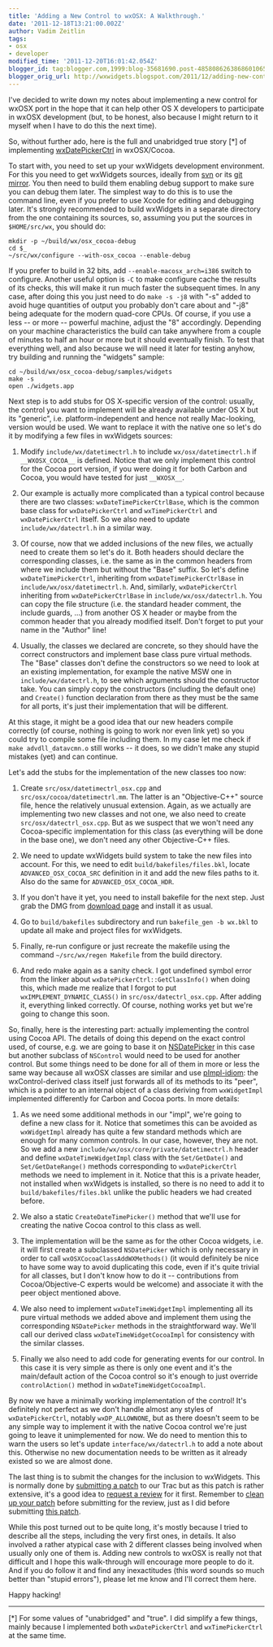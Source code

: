 ```yaml
---
title: 'Adding a New Control to wxOSX: A Walkthrough.'
date: '2011-12-18T13:21:00.002Z'
author: Vadim Zeitlin
tags:
- osx
- developer
modified_time: '2011-12-20T16:01:42.054Z'
blogger_id: tag:blogger.com,1999:blog-35681690.post-4858086263868601065
blogger_orig_url: http://wxwidgets.blogspot.com/2011/12/adding-new-control-to-wxosx-walkthrough.html
---
```


I've decided to write down my notes about implementing a new control for wxOSX
port in the hope that it can help other OS X developers to participate in wxOSX
development (but, to be honest, also because I might return to it myself when I
have to do this the next time).

So, without further ado, here is the full and unabridged true story \[\*\] of
implementing [wxDatePickerCtrl] in wxOSX/Cocoa.

[wxDatePickerCtrl]: https://docs.wxwidgets.org/trunk/classwx_date_picker_ctrl.html

To start with, you need to set up your wxWidgets development environment. For
this you need to get wxWidgets sources, ideally from [svn] or its [git mirror].
You then need to build them enabling debug support to make sure you can debug
them later. The simplest way to do this is to use the command line, even if you
prefer to use Xcode for editing and debugging later. It's strongly recommended
to build wxWidgets in a separate directory from the one containing its sources,
so, assuming you put the sources in `$HOME/src/wx`, you should do:

    mkdir -p ~/build/wx/osx_cocoa-debug
    cd $_
    ~/src/wx/configure --with-osx_cocoa --enable-debug

[svn]: https://www.wxwidgets.org/develop/code-repository/
[git mirror]: https://github.com/wxWidgets/wxWidgets

If you prefer to build in 32 bits, add `--enable-macosx_arch=i386` switch to
configure. Another useful option is `-C` to make configure cache the results of
its checks, this will make it run much faster the subsequent times. In any case,
after doing this you just need to do `make -s -j8` with "-s" added to avoid huge
quantities of output you probably don't care about and "-j8" being adequate for
the modern quad-core CPUs. Of course, if you use a less -- or more -- powerful
machine, adjust the "8" accordingly. Depending on your machine characteristics
the build can take anywhere from a couple of minutes to half an hour or more but
it should eventually finish. To test that everything well, and also because we
will need it later for testing anyhow, try building and running the "widgets"
sample:

    cd ~/build/wx/osx_cocoa-debug/samples/widgets
    make -s
    open ./widgets.app

Next step is to add stubs for OS X-specific version of the control: usually, the
control you want to implement will be already available under OS X but its
"generic", i.e. platform-independent and hence not really Mac-looking, version
would be used. We want to replace it with the native one so let's do it by
modifying a few files in wxWidgets sources:

1.  Modify `include/wx/datetimectrl.h` to include `wx/osx/datetimectrl.h` if
    `__WXOSX_COCOA__` is defined. Notice that we only implement this control for
    the Cocoa port version, if you were doing it for both Carbon and Cocoa, you
    would have tested for just `__WXOSX__`.

2.  Our example is actually more complicated than a typical control because
    there are two classes: `wxDateTimePickerCtrlBase`, which is the common base
    class for `wxDatePickerCtrl` and `wxTimePickerCtrl` and `wxDatePickerCtrl`
    itself. So we also need to update `include/wx/datectrl.h` in a similar way.

3.  Of course, now that we added inclusions of the new files, we actually need
    to create them so let's do it. Both headers should declare the corresponding
    classes, i.e. the same as in the common headers from where we include them
    but without the "Base" suffix. So let's define `wxDateTimePickerCtrl`,
    inheriting from `wxDateTimePickerCtrlBase` in
    `include/wx/osx/datetimectrl.h`. And, similarly, `wxDatePickerCtrl`
    inheriting from `wxDatePickerCtrlBase` in `include/wx/osx/datectrl.h`. You
    can copy the file structure (i.e. the standard header comment, the include
    guards, ...) from another OS X header or maybe from the common header that
    you already modified itself. Don't forget to put your name in the "Author"
    line!

4.  Usually, the classes we declared are concrete, so they should have the
    correct constructors and implement base class pure virtual methods. The
    "Base" classes don't define the constructors so we need to look at an
    existing implementation, for example the native MSW one in
    `include/wx/datectrl.h`, to see which arguments should the constructor take.
    You can simply copy the constructors (including the default one) and
    `Create()` function declaration from there as they must be the same for all
    ports, it's just their implementation that will be different.

At this stage, it might be a good idea that our new headers compile correctly
(of course, nothing is going to work nor even link yet) so you could try to
compile some file including them. In my case let me check if `make
advdll_datavcmn.o` still works -- it does, so we didn't make any stupid mistakes
(yet) and can continue.

Let's add the stubs for the implementation of the new classes too now:

1.  Create `src/osx/datetimectrl_osx.cpp` and `src/osx/cocoa/datetimectrl.mm`.
    The latter is an "Objective-C++" source file, hence the relatively unusual
    extension. Again, as we actually are implementing two new classes and not
    one, we also need to create `src/osx/datectrl_osx.cpp`. But as we suspect
    that we won't need any Cocoa-specific implementation for this class (as
    everything will be done in the base one), we don't need any other
    Objective-C++ files.

2.  We need to update wxWidgets build system to take the new files into account.
    For this, we need to edit `build/bakefiles/files.bkl`, locate
    `ADVANCED_OSX_COCOA_SRC` definition in it and add the new files paths to it.
    Also do the same for `ADVANCED_OSX_COCOA_HDR`.

3.  If you don't have it yet, you need to install bakefile for the next step.
    Just grab the DMG from [download page] and install it as usual.

4.  Go to `build/bakefiles` subdirectory and run `bakefile_gen -b wx.bkl` to
    update all make and project files for wxWidgets.

5.  Finally, re-run configure or just recreate the makefile using the command
    `~/src/wx/regen Makefile` from the build directory.

6.  And redo make again as a sanity check. I got undefined symbol error from the
    linker about `wxDatePickerCtrl::GetClassInfo()` when doing this, which made
    me realize that I forgot to put `wxIMPLEMENT_DYNAMIC_CLASS()` in
    `src/osx/datectrl_osx.cpp`. After adding it, everything linked correctly. Of
    course, nothing works yet but we're going to change this soon.

[download page]: http://www.bakefile.org/download.html

So, finally, here is the interesting part: actually implementing the control
using Cocoa API. The details of doing this depend on the exact control used, of
course, e.g. we are going to base it on [NSDatePicker] in this case but another
subclass of `NSControl` would need to be used for another control. But some
things need to be done for all of them in more or less the same way because all
wxOSX classes are similar and use [pImpl-idiom]: the wxControl-derived class
itself just forwards all of its methods to its "peer", which is a pointer to an
internal object of a class deriving from `wxWidgetImpl` implemented differently
for Carbon and Cocoa ports. In more details:

[NSDatePicker]: http://developer.apple.com/library/mac/#documentation/Cocoa/Reference/ApplicationKit/Classes/NSDatePicker_Class/Reference/Reference.html
[pImpl-idiom]: http://c2.com/cgi/wiki?PimplIdiom

1.  As we need some additional methods in our "impl", we're going to define a
    new class for it. Notice that sometimes this can be avoided as
    `wxWidgetImpl` already has quite a few standard methods which are enough for
    many common controls. In our case, however, they are not. So we add a new
    `include/wx/osx/core/private/datetimectrl.h` header and define
    `wxDateTimeWidgetImpl` class with the `Set/GetDate()` and
    `Set/GetDateRange()` methods corresponding to `wxDatePickerCtrl` methods we
    need to implement in it. Notice that this is a private header, not installed
    when wxWidgets is installed, so there is no need to add it to
    `build/bakefiles/files.bkl` unlike the public headers we had created before.

2.  We also a static `CreateDateTimePicker()` method that we'll use for creating
    the native Cocoa control to this class as well.

3.  The implementation will be the same as for the other Cocoa widgets, i.e. it
    will first create a subclassed `NSDatePicker` which is only necessary in
    order to call `wxOSXCocoaClassAddWXMethods()` (it would definitely be nice
    to have some way to avoid duplicating this code, even if it's quite trivial
    for all classes, but I don't know how to do it -- contributions from
    Cocoa/Objective-C experts would be welcome) and associate it with the peer
    object mentioned above.

4.  We also need to implement `wxDateTimeWidgetImpl` implementing all its pure
    virtual methods we added above and implement them using the corresponding
    `NSDatePicker` methods in the straightforward way. We'll call our derived
    class `wxDateTimeWidgetCocoaImpl` for consistency with the similar classes.

5.  Finally we also need to add code for generating events for our control. In
    this case it is very simple as there is only one event and it's the
    main/default action of the Cocoa control so it's enough to just override
    `controlAction()` method in `wxDateTimeWidgetCocoaImpl`.

By now we have a minimally working implementation of the control! It's
definitely not perfect as we don't handle almost any styles of `wxDatePickerCtrl`,
notably `wxDP_ALLOWNONE`, but as there doesn't seem to be any simple way to
implement it with the native Cocoa control we're just going to leave it
unimplemented for now. We do need to mention this to warn the users so let's
update `interface/wx/datectrl.h` to add a note about this. Otherwise no new
documentation needs to be written as it already existed so we are almost done.

The last thing is to submit the changes for the inclusion to wxWidgets. This is
normally done by [submitting a patch] to our Trac but as this patch is rather
extensive, it's a good idea to [request a review] for it first. Remember to
[clean up your patch] before submitting for the review, just as I did before
submitting [this patch].

[submitting a patch]: https://trac.wxwidgets.org/wiki/HowToSubmitPatches
[request a review]: http://review.bakefile.org/r/new/
[clean up your patch]: http://wxwidgets.blogspot.com/2011/08/cleaning-patches-for-review.html
[this patch]: http://review.bakefile.org/r/372/

While this post turned out to be quite long, it's mostly because I tried to
describe all the steps, including the very first ones, in details. It also
involved a rather atypical case with 2 different classes being involved when
usually only one of them is. Adding new controls to wxOSX is really not that
difficult and I hope this walk-through will encourage more people to do it. And
if you do follow it and find any inexactitudes (this word sounds so much better
than "stupid errors"), please let me know and I'll correct them here.

Happy hacking!

---

\[\*\] For some values of "unabridged" and "true". I did simplify a few things,
mainly because I implemented both `wxDatePickerCtrl` and `wxTimePickerCtrl` at
the same time.
